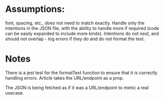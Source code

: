 
# Assumptions: 

font, spacing, etc., does not need to match exactly. 
Handle only the intentions in the JSON file, with the ability to handle more if required (code can be easily expanded to include more kinds).
Intentions do not nest, and should not overlap - log errors if they do and do not format the text. 

# Notes

There is a jest test for the formatText function to ensure that it is correctly handling errors. 
Article takes the URL/endpoint as a prop.

The JSON is being fetched as if it was a URL/endpoint to mimic a real usecase. 
